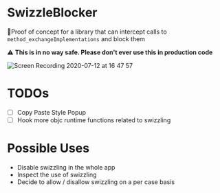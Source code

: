 # SwizzleBlocker
🚷Proof of concept for a library that can intercept calls to `method_exchangeImplementations` and block them


⚠️ **This is in no way safe. Please don't ever use this in production code**


![Screen Recording 2020-07-12 at 16 47 57](https://user-images.githubusercontent.com/7985149/87249899-17998e80-c462-11ea-80a7-c4c4ba66d0b9.gif)


# TODOs
- [ ] Copy Paste Style Popup
- [ ] Hook more objc runtime functions related to swizzling

# Possible Uses
- Disable swizzling in the whole app
- Inspect the use of swizzling
- Decide to allow / disallow swizzling on a per case basis
